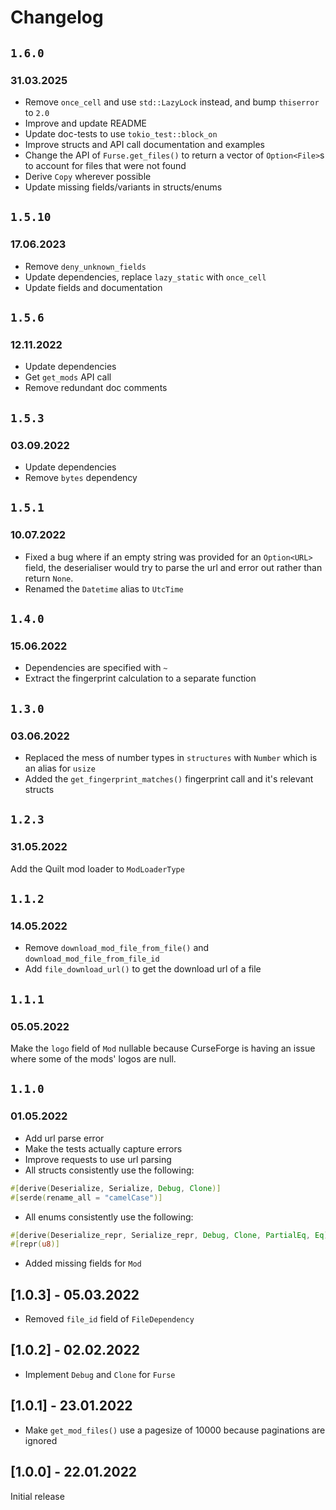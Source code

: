 # Changelog

## `1.6.0`
### 31.03.2025

- Remove `once_cell` and use `std::LazyLock` instead, and bump `thiserror` to `2.0`
- Improve and update README
- Update doc-tests to use `tokio_test::block_on`
- Improve structs and API call documentation and examples
- Change the API of `Furse.get_files()` to return a vector of `Option<File>`s to account for files that were not found
- Derive `Copy` wherever possible
- Update missing fields/variants in structs/enums

## `1.5.10`
### 17.06.2023

- Remove `deny_unknown_fields`
- Update dependencies, replace `lazy_static` with `once_cell`
- Update fields and documentation

## `1.5.6`
### 12.11.2022

- Update dependencies
- Get `get_mods` API call
- Remove redundant doc comments

## `1.5.3`
### 03.09.2022

- Update dependencies
- Remove `bytes` dependency

## `1.5.1`
### 10.07.2022

- Fixed a bug where if an empty string was provided for an `Option<URL>` field, the deserialiser would try to parse the url and error out rather than return `None`.
- Renamed the `Datetime` alias to `UtcTime`

## `1.4.0`
### 15.06.2022

- Dependencies are specified with `~`
- Extract the fingerprint calculation to a separate function

## `1.3.0`
### 03.06.2022

- Replaced the mess of number types in `structures` with `Number` which is an alias for `usize`
- Added the `get_fingerprint_matches()` fingerprint call and it's relevant structs

## `1.2.3`
### 31.05.2022

Add the Quilt mod loader to `ModLoaderType`

## `1.1.2`
### 14.05.2022

- Remove `download_mod_file_from_file()` and `download_mod_file_from_file_id`
- Add `file_download_url()` to get the download url of a file

## `1.1.1`
### 05.05.2022

Make the `logo` field of `Mod` nullable because CurseForge is having an issue where some of the mods' logos are null.

## `1.1.0`
### 01.05.2022

- Add url parse error
- Make the tests actually capture errors
- Improve requests to use url parsing
- All structs consistently use the following:
```rust
#[derive(Deserialize, Serialize, Debug, Clone)]
#[serde(rename_all = "camelCase")]
```
- All enums consistently use the following:
```rust
#[derive(Deserialize_repr, Serialize_repr, Debug, Clone, PartialEq, Eq)]
#[repr(u8)]
```
- Added missing fields for `Mod`

## [1.0.3] - 05.03.2022

- Removed `file_id` field of `FileDependency`

## [1.0.2] - 02.02.2022

- Implement `Debug` and `Clone` for `Furse`

## [1.0.1] - 23.01.2022

- Make `get_mod_files()` use a pagesize of 10000 because paginations are ignored

## [1.0.0] - 22.01.2022

Initial release
